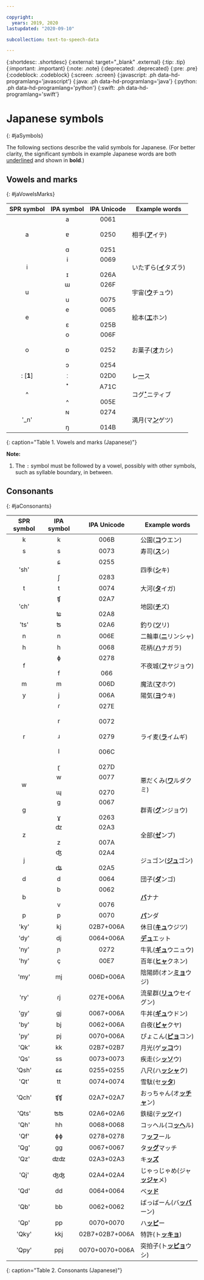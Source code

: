 ```yaml
---

copyright:
  years: 2019, 2020
lastupdated: "2020-09-10"

subcollection: text-to-speech-data

---
```


{:shortdesc: .shortdesc}
{:external: target="_blank" .external}
{:tip: .tip}
{:important: .important}
{:note: .note}
{:deprecated: .deprecated}
{:pre: .pre}
{:codeblock: .codeblock}
{:screen: .screen}
{:javascript: .ph data-hd-programlang='javascript'}
{:java: .ph data-hd-programlang='java'}
{:python: .ph data-hd-programlang='python'}
{:swift: .ph data-hd-programlang='swift'}

# Japanese symbols
{: #jaSymbols}

The following sections describe the valid symbols for Japanese. (For better clarity, the significant symbols in example Japanese words are both <u>underlined</u> and shown in **bold**.)

## Vowels and marks
{: #jaVowelsMarks}

| SPR symbol | IPA symbol | IPA Unicode | Example words |
|:----------:|:----------:|:-----------:|---------------|
| a | a<br/><br/>&#592;<br/><br/>&#593; | 0061<br/><br/>0250<br/><br/>0251 | &#30456;&#25163;(**<u>&#12450;</u>**&#12452;&#12486;) |
| i | i<br/><br/>&#618; | 0069<br/><br/>026A | &#12356;&#12383;&#12378;&#12425;(**<u>&#12452;</u>**&#12479;&#12474;&#12521;) |
| u | &#623;<br/><br/>u | 026F<br/><br/>0075 | &#23431;&#23449;(**<u>&#12454;</u>**&#12481;&#12517;&#12454;) |
| e | e<br/><br/>&#603; | 0065<br/><br/>025B | &#32117;&#26412;(**<u>&#12456;</u>**&#12507;&#12531;) |
| o | o<br/><br/>&#594;<br/><br/>&#596; | 006F<br/><br/>0252<br/><br/>0254 | &#12362;&#33747;&#23376;(**<u>&#12458;</u>**&#12459;&#12471;) |
| : [**1**] | &#720; | 02D0 | &#12524;**<u>&#12540;</u>**&#12473; |
| ^ | &#42780;<br/><br/>^ | A71C<br/><br/>005E | &#12467;&#12464;**<u>&#42780;</u>**&#12491;&#12486;&#12451;&#12502; |
| '_n' | &#628;<br/><br/>&#331; | 0274<br/><br/>014B | &#28288;&#26376;(&#12510;**<u>&#12531;</u>**&#12466;&#12484;) |
{: caption="Table 1. Vowels and marks (Japanese)"}

**Note:**

1.  The `:` symbol must be followed by a vowel, possibly with other symbols, such as syllable boundary, in between.

## Consonants
{: #jaConsonants}

| SPR symbol | IPA symbol | IPA Unicode | Example words |
|:----------:|:----------:|:-----------:|---------------|
| k | k | 006B | &#20844;&#22290;(**<u>&#12467;</u>**&#12454;&#12456;&#12531;) |
| s | s | 0073 | &#23551;&#21496;(**<u>&#12473;</u>**&#12471;) |
| 'sh' | &#597;<br/><br/>&#643; | 0255<br/><br/>0283 | &#22235;&#23395;(**<u>&#12471;</u>**&#12461;) |
| t | t | 0074 | &#22823;&#27827;(**<u>&#12479;</u>**&#12452;&#12460;) |
| 'ch' | &#679;<br/><br/>&#680; | 02A7<br/><br/>02A8 | &#22320;&#22259;(**<u>&#12481;</u>**&#12474;) |
| 'ts' | &#678; | 02A6 | &#37347;&#12426;(**<u>&#12484;</u>**&#12522;) |
| n | n | 006E | &#20108;&#36650;&#36554;(**<u>&#12491;</u>**&#12522;&#12531;&#12471;&#12515;) |
| h | h | 0068 | &#33457;&#26564;(**<u>&#12495;</u>**&#12490;&#12460;&#12521;) |
| f | &#632;<br/><br/>f | 0278<br/><br/>066 | &#19981;&#22812;&#22478;(**<u>&#12501;</u>**&#12516;&#12472;&#12519;&#12454;) |
| m | m | 006D | &#39764;&#27861;(**<u>&#12510;</u>**&#12507;&#12454;) |
| y | j | 006A | &#38525;&#27671;(**<u>&#12520;</u>**&#12454;&#12461;) |
| r | &#638;<br/><br/>r<br/><br/>&#633;<br/><br/>l<br/><br/>&#637; | 027E<br/><br/>0072<br/><br/>0279<br/><br/>006C<br/><br/>027D | &#12521;&#12452;&#40614;(**<u>&#12521;</u>**&#12452;&#12512;&#12462;) |
| w | w<br/><br/>&#624; | 0077<br/><br/>0270 | &#24746;&#12384;&#12367;&#12415;(**<u>&#12527;</u>**&#12523;&#12480;&#12463;&#12511;) |
| g | &#609;<br/><br/>&#611; | 0067<br/><br/>0263 | &#32676;&#38738;(**<u>&#12464;</u>**&#12531;&#12472;&#12519;&#12454;) |
| z | &#675;<br/><br/>z | 02A3<br/><br/>007A | &#20840;&#37096;(**<u>&#12476;</u>**&#12531;&#12502;) |
| j | &#676;<br/><br/>&#677; | 02A4<br/><br/>02A5 | &#12472;&#12517;&#12468;&#12531;(**<u>&#12472;&#12517;</u>**&#12468;&#12531;) |
| d | d | 0064 | &#22243;&#23376;(**<u>&#12480;</u>**&#12531;&#12468;) |
| b | b<br/><br/>v | 0062<br/><br/>0076 | **<u>&#12496;</u>**&#12490;&#12490; |
| p | p | 0070 | **<u>&#12497;</u>**&#12531;&#12480; |
| 'ky' | kj | 02B7+006A | &#20241;&#26085;(**<u>&#12461;&#12517;</u>**&#12454;&#12472;&#12484;) |
| 'dy' | dj | 0064+006A | **<u>&#12487;&#12517;</u>**&#12456;&#12483;&#12488; |
| 'ny' | &#626; | 0272 | &#29275;&#20083;(**<u>&#12462;&#12517;</u>**&#12454;&#12491;&#12517;&#12454;) |
| 'hy' | &#231; | 00E7 | &#30334;&#24180;(**<u>&#12498;&#12515;</u>**&#12463;&#12493;&#12531;) |
| 'my' | mj | 006D+006A | &#38512;&#38525;&#24107;(&#12458;&#12531;**<u>&#12511;&#12519;</u>**&#12454;&#12472;) |
| 'ry' | &#638;j | 027E+006A | &#27969;&#26143;&#32676;(**<u>&#12522;&#12517;</u>**&#12454;&#12475;&#12452;&#12464;&#12531;) |
| 'gy' | &#609;j | 0067+006A | &#29275;&#20028;(**<u>&#12462;&#12517;</u>**&#12454;&#12489;&#12531;) |
| 'by' | bj | 0062+006A | &#30333;&#22812;(**<u>&#12499;&#12515;</u>**&#12463;&#12516;) |
| 'py' | pj | 0070+006A | &#12404;&#12423;&#12371;&#12435;(**<u>&#12500;&#12519;</u>**&#12467;&#12531;) |
| 'Qk' | kk | 02B7+02B7 | &#26376;&#20809;(&#12466;**<u>&#12483;&#12467;</u>**&#12454;) |
| 'Qs' | ss | 0073+0073 | &#30142;&#36208;(&#12471;**<u>&#12483;&#12477;</u>**&#12454;) |
| 'Qsh' | &#597;&#597; | 0255+0255 | &#20843;&#23610;(&#12495;**<u>&#12483;&#12471;&#12515;</u>**&#12463;) |
| 'Qt' | tt | 0074+0074 | &#38634;&#39364;(&#12475;**<u>&#12483;&#12479;</u>**) |
| 'Qch' | &#679;&#679; | 02A7+02A7 | &#12362;&#12387;&#12385;&#12419;&#12435;(&#12458;**<u>&#12483;&#12481;&#12515;</u>**&#12531;) |
| 'Qts' | &#678;&#678; | 02A6+02A6 | &#37444;&#27084;(&#12486;**<u>&#12483;&#12484;</u>**&#12452;) |
| 'Qh' | hh | 0068+0068 | &#12467;&#12483;&#12504;&#12523;(&#12467;**<u>&#12483;&#12504;</u>**&#12523;) |
| 'Qf' | &#632;&#632; | 0278+0278 | &#12501;**<u>&#12483;&#12501;</u>**&#12540;&#12523; |
| 'Qg' | &#609;&#609; | 0067+0067 | &#12479;**<u>&#12483;&#12464;</u>**&#12510;&#12483;&#12481; |
| 'Qz' | &#675;&#675; | 02A3+02A3 | &#12461;**<u>&#12483;&#12474;</u>** |
| 'Qj' | &#676;&#676; | 02A4+02A4 | &#12376;&#12419;&#12387;&#12376;&#12419;&#12417;(&#12472;&#12515;**<u>&#12483;&#12472;&#12515;</u>**&#12513;) |
| 'Qd' | dd | 0064+0064 | &#12505;**<u>&#12483;&#12489;</u>** |
| 'Qb' | bb | 0062+0062 | &#12400;&#12387;&#12400;&#12540;&#12435;(&#12496;**<u>&#12483;&#12496;</u>**&#12540;&#12531;) |
| 'Qp' | pp | 0070+0070 | &#12495;**<u>&#12483;&#12500;</u>**&#12540; |
| 'Qky' | kkj | 02B7+02B7+006A | &#29305;&#35377;(&#12488;**<u>&#12483;&#12461;&#12519;</u>**) |
| 'Qpy' | ppj | 0070+0070+006A | &#31361;&#25293;&#23376;(&#12488;**<u>&#12483;&#12500;&#12519;</u>**&#12454;&#12471;) |
{: caption="Table 2. Consonants (Japanese)"}
